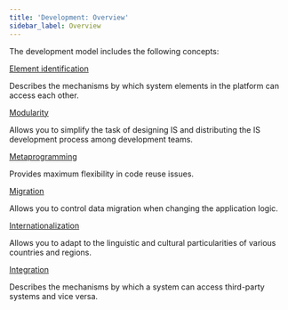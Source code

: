 ```yaml
---
title: 'Development: Overview'
sidebar_label: Overview
---
```


The development model includes the following concepts:

[Element identification](Element_identification.md)

Describes the mechanisms by which system elements in the platform can access each other.

[Modularity](Modularity.md)

Allows you to simplify the task of designing IS and distributing the IS development process among development teams.

[Metaprogramming](Metaprogramming.md)

Provides maximum flexibility in code reuse issues.

[Migration](Migration.md)

Allows you to control data migration when changing the application logic.

[Internationalization](Internationalization.md)

Allows you to adapt to the linguistic and cultural particularities of various countries and regions.

[Integration](Integration.md)

Describes the mechanisms by which a system can access third-party systems and vice versa.
